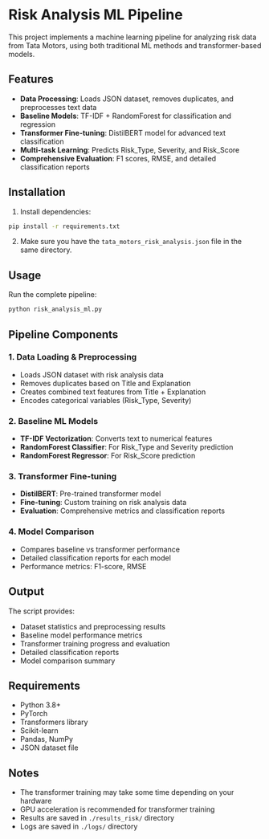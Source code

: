 # Risk Analysis ML Pipeline

This project implements a machine learning pipeline for analyzing risk data from Tata Motors, using both traditional ML methods and transformer-based models.

## Features

- **Data Processing**: Loads JSON dataset, removes duplicates, and preprocesses text data
- **Baseline Models**: TF-IDF + RandomForest for classification and regression
- **Transformer Fine-tuning**: DistilBERT model for advanced text classification
- **Multi-task Learning**: Predicts Risk_Type, Severity, and Risk_Score
- **Comprehensive Evaluation**: F1 scores, RMSE, and detailed classification reports

## Installation

1. Install dependencies:
```bash
pip install -r requirements.txt
```

2. Make sure you have the `tata_motors_risk_analysis.json` file in the same directory.

## Usage

Run the complete pipeline:
```bash
python risk_analysis_ml.py
```

## Pipeline Components

### 1. Data Loading & Preprocessing
- Loads JSON dataset with risk analysis data
- Removes duplicates based on Title and Explanation
- Creates combined text features from Title + Explanation
- Encodes categorical variables (Risk_Type, Severity)

### 2. Baseline ML Models
- **TF-IDF Vectorization**: Converts text to numerical features
- **RandomForest Classifier**: For Risk_Type and Severity prediction
- **RandomForest Regressor**: For Risk_Score prediction

### 3. Transformer Fine-tuning
- **DistilBERT**: Pre-trained transformer model
- **Fine-tuning**: Custom training on risk analysis data
- **Evaluation**: Comprehensive metrics and classification reports

### 4. Model Comparison
- Compares baseline vs transformer performance
- Detailed classification reports for each model
- Performance metrics: F1-score, RMSE

## Output

The script provides:
- Dataset statistics and preprocessing results
- Baseline model performance metrics
- Transformer training progress and evaluation
- Detailed classification reports
- Model comparison summary

## Requirements

- Python 3.8+
- PyTorch
- Transformers library
- Scikit-learn
- Pandas, NumPy
- JSON dataset file

## Notes

- The transformer training may take some time depending on your hardware
- GPU acceleration is recommended for transformer training
- Results are saved in `./results_risk/` directory
- Logs are saved in `./logs/` directory
